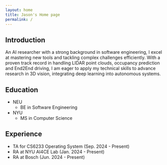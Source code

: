 ```yaml
---
layout: home
title: Jason's Home page
permalink: /
---
```

## Introduction
An AI researcher with a strong background in software engineering, I excel at mastering new tools and tackling complex challenges efficiently. With a proven track record in handling LIDAR point clouds, occupancy prediction and End2End driving, I am eager to apply my technical skills to advance research in 3D vision, integrating deep learning into autonomous systems.
## Education
- NEU 
  - BE in Software Engineering
- NYU 
  - MS in Computer Science

## Experience
- TA for CS6233 Operating System (Sep. 2024 - Present)
- RA at NYU AI4CE Lab (Jan. 2024 - Present)
- RA at Bosch  (Jun. 2024 - Present)
